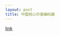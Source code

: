 ```yaml
---
layout: post
title: 中国核心价值编码器
---
```

[link](https://exat500g.github.io/html/ChinaCoreValueEncoder.html)
